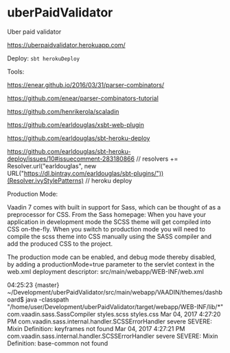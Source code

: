 # uberPaidValidator
Uber paid validator


https://uberpaidvalidator.herokuapp.com/
 
 
Deploy: `sbt herokuDeploy`

Tools:


https://enear.github.io/2016/03/31/parser-combinators/

https://github.com/enear/parser-combinators-tutorial

https://github.com/henrikerola/scaladin

https://github.com/earldouglas/xsbt-web-plugin

https://github.com/earldouglas/sbt-heroku-deploy

https://github.com/earldouglas/sbt-heroku-deploy/issues/10#issuecomment-283180866
// resolvers += Resolver.url("earldouglas", new URL("https://dl.bintray.com/earldouglas/sbt-plugins/"))(Resolver.ivyStylePatterns)  // heroku deploy


Production Mode:

Vaadin 7 comes with built in support for Sass, which can be thought of as a preprocessor for CSS. From the Sass homepage:
When you have your application in development mode the SCSS theme will get compiled into CSS on-the-fly. 
When you switch to production mode you will need to compile the scss theme into CSS manually using the SASS compiler and add the produced CSS to the project.

The production mode can be enabled, and debug mode thereby disabled, by adding a productionMode=true parameter to the servlet context in the web.xml deployment descriptor: 
    src/main/webapp/WEB-INF/web.xml
    
    
04:25:23 {master} ~/Development/uberPaidValidator/src/main/webapp/VAADIN/themes/dashboard$ java -classpath "/home/user/Development/uberPaidValidator/target/webapp/WEB-INF/lib/*" com.vaadin.sass.SassCompiler styles.scss styles.css
Mar 04, 2017 4:27:20 PM com.vaadin.sass.internal.handler.SCSSErrorHandler severe
SEVERE: Mixin Definition: keyframes not found
Mar 04, 2017 4:27:21 PM com.vaadin.sass.internal.handler.SCSSErrorHandler severe
SEVERE: Mixin Definition: base-common not found
